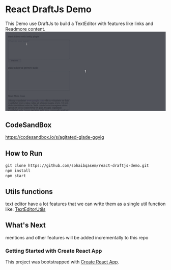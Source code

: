 # React DraftJs Demo

This Demo use DraftJs to build a TextEditor with features like links and Readmore content.
![react-DraftJs-Demo - Animated gif demo](Demo/Demo.gif)

## CodeSandBox
https://codesandbox.io/s/agitated-glade-ggvig

## How to Run
```
git clone https://github.com/sohaibqasem/react-draftjs-demo.git
npm install
npm start
```

## Utils functions
text editor have a lot features that we can write them as a single util function like: [TextEditorUtils](https://github.com/sohaibqasem/react-draftjs-demo/blob/ee9820ccee3f5ea6297db9c4903dd7a9156fc464/src/TextEditor/TextEditorUtils.ts)

## What's Next
mentions and other features will be added incrementally to this repo

### Getting Started with Create React App

This project was bootstrapped with [Create React App](https://github.com/facebook/create-react-app).
